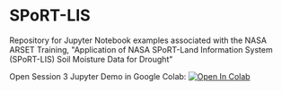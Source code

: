 # SPoRT-LIS
Repository for Jupyter Notebook examples associated with the NASA ARSET Training, "Application of NASA SPoRT-Land Information System (SPoRT-LIS) Soil Moisture Data for Drought" 


Open Session 3 Jupyter Demo in Google Colab:
[![Open In Colab](https://colab.research.google.com/assets/colab-badge.svg)]([https://colab.research.google.com/github/NASAARSET/VIIRS_NASA/blob/master/read_and_map_viirs.ipynb](https://github.com/NASAARSET/SPoRT-LIS/raw/main/SPoRT_LIS_Drought_Applications_ARSET.ipynb))
